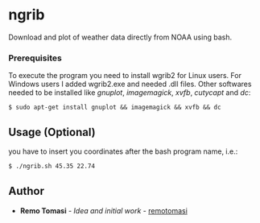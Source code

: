 # ngrib
Download and plot of weather data directly from NOAA using bash.

### Prerequisites

To execute the program you need to install wgrib2 for Linux users.
For Windows users I added wgrib2.exe and needed .dll files. Other softwares needed to be installed like *gnuplot*, *imagemagick*, *xvfb*, *cutycapt* and *dc*:
```gnuplot
$ sudo apt-get install gnuplot && imagemagick && xvfb && dc
```

## Usage (Optional)
you have to insert you coordinates after the bash program name, i.e.:
```bash
$ ./ngrib.sh 45.35 22.74
```



## Author

* **Remo Tomasi** - *Idea and initial work* - [remotomasi](https://github.com/remotomasi)
